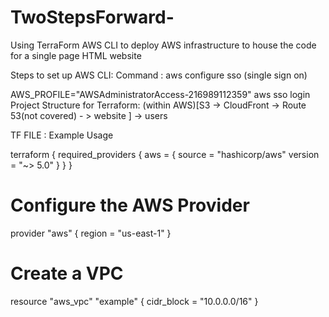 # TwoStepsForward-
Using TerraForm AWS CLI to deploy AWS infrastructure to house the code for a single page HTML website

Steps to set up AWS CLI:
 Command : 
aws configure sso (single sign on)

AWS_PROFILE="AWSAdministratorAccess-216989112359" aws sso login
Project Structure for Terraform:
(within AWS)[S3 -> CloudFront -> Route 53(not covered) - > website ] -> users


TF FILE : 
Example Usage


terraform {
  required_providers {
    aws = {
      source  = "hashicorp/aws"
      version = "~> 5.0"
    }
  }
}

# Configure the AWS Provider
provider "aws" {
  region = "us-east-1"
}

# Create a VPC
resource "aws_vpc" "example" {
  cidr_block = "10.0.0.0/16"
}

